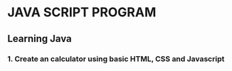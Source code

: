 # JAVA SCRIPT PROGRAM
## Learning Java

### 1. Create an calculator using basic HTML, CSS and Javascript